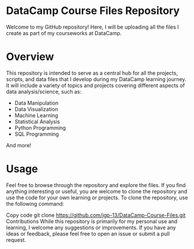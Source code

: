 # DataCamp Course Files Repository
Welcome to my GitHub repository! Here, I will be uploading all the files I create as part of my courseworks at DataCamp.

# Overview
This repository is intended to serve as a central hub for all the projects, scripts, and data files that I develop during my DataCamp learning journey. It will include a variety of topics and projects covering different aspects of data analysis/science, such as:

* Data Manipulation
* Data Visualization
* Machine Learning
* Statistical Analysis
* Python Programming
* SQL Programming

And more!

# Usage
Feel free to browse through the repository and explore the files. If you find anything interesting or useful, you are welcome to clone the repository and use the code for your own learning or projects. To clone the repository, use the following command:

Copy code
git clone https://github.com/jgp-13/DataCamp-Course-Files.git
Contributions
While this repository is primarily for my personal use and learning, I welcome any suggestions or improvements. If you have any ideas or feedback, please feel free to open an issue or submit a pull request.
